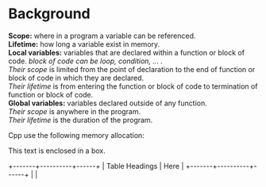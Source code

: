 # Background

**Scope:** where in a program a variable can be referenced.  
**Lifetime:** how long a variable exist in memory.  
**Local variables:** variables that are declared within a function or block of code. 
*block of code can be loop, condition, ... .*  
*Their scope* is limited from the point of declaration to the end of function or block of code in which they are declared.  
*Their lifetime* is from entering the function or block of code to termination of function or block of code.  
**Global variables:** variables declared outside of any function.  
*Their scope* is anywhere in the program.  
*Their lifetime* is the duration of the program.  

Cpp use the following memory allocation:

<div class="boxed">
  This text is enclosed in a box.
</div>

+-------+----------+------+
| Table Headings   | Here |
+-------+----------+------+
|                         |